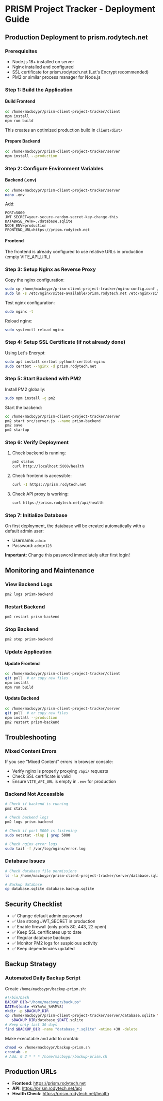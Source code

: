 # PRISM Project Tracker - Deployment Guide

## Production Deployment to prism.rodytech.net

### Prerequisites
- Node.js 18+ installed on server
- Nginx installed and configured
- SSL certificate for prism.rodytech.net (Let's Encrypt recommended)
- PM2 or similar process manager for Node.js

### Step 1: Build the Application

#### Build Frontend
```bash
cd /home/macboypr/prism-client-project-tracker/client
npm install
npm run build
```

This creates an optimized production build in `client/dist/`

#### Prepare Backend
```bash
cd /home/macboypr/prism-client-project-tracker/server
npm install --production
```

### Step 2: Configure Environment Variables

#### Backend (.env)
```bash
cd /home/macboypr/prism-client-project-tracker/server
nano .env
```

Add:
```
PORT=5000
JWT_SECRET=your-secure-random-secret-key-change-this
DATABASE_PATH=./database.sqlite
NODE_ENV=production
FRONTEND_URL=https://prism.rodytech.net
```

#### Frontend
The frontend is already configured to use relative URLs in production (empty VITE_API_URL)

### Step 3: Setup Nginx as Reverse Proxy

Copy the nginx configuration:
```bash
sudo cp /home/macboypr/prism-client-project-tracker/nginx-config.conf /etc/nginx/sites-available/prism.rodytech.net
sudo ln -s /etc/nginx/sites-available/prism.rodytech.net /etc/nginx/sites-enabled/
```

Test nginx configuration:
```bash
sudo nginx -t
```

Reload nginx:
```bash
sudo systemctl reload nginx
```

### Step 4: Setup SSL Certificate (if not already done)

Using Let's Encrypt:
```bash
sudo apt install certbot python3-certbot-nginx
sudo certbot --nginx -d prism.rodytech.net
```

### Step 5: Start Backend with PM2

Install PM2 globally:
```bash
sudo npm install -g pm2
```

Start the backend:
```bash
cd /home/macboypr/prism-client-project-tracker/server
pm2 start src/server.js --name prism-backend
pm2 save
pm2 startup
```

### Step 6: Verify Deployment

1. Check backend is running:
   ```bash
   pm2 status
   curl http://localhost:5000/health
   ```

2. Check frontend is accessible:
   ```bash
   curl -I https://prism.rodytech.net
   ```

3. Check API proxy is working:
   ```bash
   curl https://prism.rodytech.net/api/health
   ```

### Step 7: Initialize Database

On first deployment, the database will be created automatically with a default admin user:
- Username: `admin`
- Password: `admin123`

**Important:** Change this password immediately after first login!

## Monitoring and Maintenance

### View Backend Logs
```bash
pm2 logs prism-backend
```

### Restart Backend
```bash
pm2 restart prism-backend
```

### Stop Backend
```bash
pm2 stop prism-backend
```

### Update Application

#### Update Frontend
```bash
cd /home/macboypr/prism-client-project-tracker/client
git pull  # or copy new files
npm install
npm run build
```

#### Update Backend
```bash
cd /home/macboypr/prism-client-project-tracker/server
git pull  # or copy new files
npm install --production
pm2 restart prism-backend
```

## Troubleshooting

### Mixed Content Errors
If you see "Mixed Content" errors in browser console:
- Verify nginx is properly proxying `/api/` requests
- Check SSL certificate is valid
- Ensure `VITE_API_URL` is empty in `.env` for production

### Backend Not Accessible
```bash
# Check if backend is running
pm2 status

# Check backend logs
pm2 logs prism-backend

# Check if port 5000 is listening
sudo netstat -tlnp | grep 5000

# Check nginx error logs
sudo tail -f /var/log/nginx/error.log
```

### Database Issues
```bash
# Check database file permissions
ls -la /home/macboypr/prism-client-project-tracker/server/database.sqlite

# Backup database
cp database.sqlite database.backup.sqlite
```

## Security Checklist

- ✅ Change default admin password
- ✅ Use strong JWT_SECRET in production
- ✅ Enable firewall (only ports 80, 443, 22 open)
- ✅ Keep SSL certificates up to date
- ✅ Regular database backups
- ✅ Monitor PM2 logs for suspicious activity
- ✅ Keep dependencies updated

## Backup Strategy

### Automated Daily Backup Script
Create `/home/macboypr/backup-prism.sh`:
```bash
#!/bin/bash
BACKUP_DIR="/home/macboypr/backups"
DATE=$(date +%Y%m%d_%H%M%S)
mkdir -p $BACKUP_DIR
cp /home/macboypr/prism-client-project-tracker/server/database.sqlite \
   $BACKUP_DIR/database_$DATE.sqlite
# Keep only last 30 days
find $BACKUP_DIR -name "database_*.sqlite" -mtime +30 -delete
```

Make executable and add to crontab:
```bash
chmod +x /home/macboypr/backup-prism.sh
crontab -e
# Add: 0 2 * * * /home/macboypr/backup-prism.sh
```

## Production URLs

- **Frontend**: https://prism.rodytech.net
- **API**: https://prism.rodytech.net/api
- **Health Check**: https://prism.rodytech.net/health
